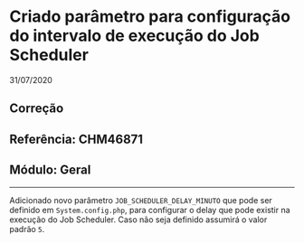 # Criado parâmetro para configuração do intervalo de execução do Job Scheduler
31/07/2020
## Correção
## Referência: CHM46871
## Módulo: Geral
***

Adicionado novo parâmetro `JOB_SCHEDULER_DELAY_MINUTO` que pode ser definido em `System.config.php`, para configurar o delay que pode existir na execução do Job Scheduler.
Caso não seja definido assumirá o valor padrão `5`.